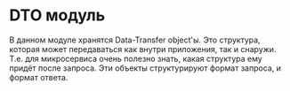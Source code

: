 # DTO модуль

В данном модуле хранятся Data-Transfer object'ы. Это структура, которая может передаваться как внутри приложения, так и снаружи. 
Т.е. для микросервиса очень полезно знать, какая структура ему придёт после запроса. 
Эти объекты структурируют формат запроса, и формат ответа. 